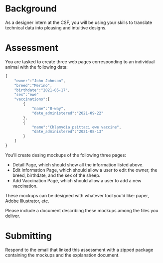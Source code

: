 # Background

As a designer intern at the CSF, you will be using your skills to
translate technical data into pleasing and intuitive designs.

# Assessment

You are tasked to create three web pages corresponding to an individual
animal with the following data:

``` javascript
{
    "owner":"John Johnson",
    "breed":"Merino",
    "birthdate":"2021-05-17",
    "sex":"ewe"
    "vaccinations":[
        {
            "name":"8-way",
            "date_administered":"2021-09-22"
        },
        {
            "name":"Chlamydia psittaci ewe vaccine",
            "date_administered":"2021-08-13"
        }
    ]
}
```

You\'ll create desing mockups of the following three pages:

-   Detail Page, which should show all the information listed above.
-   Edit Information Page, which should allow a user to edit the owner,
    the breed, birthdate, and the sex of the sheep.
-   Add Vaccination Page, which should allow a user to add a new
    vaccination.

These mockups can be designed with whatever tool you\'d like: paper,
Adobe Illustrator, etc.

Please include a document describing these mockups among the files you
deliver.

# Submitting

Respond to the email that linked this assessment with a zipped package
containing the mockups and the explanation document.

